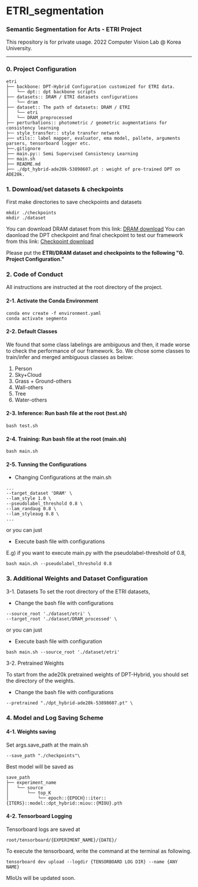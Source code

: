 # ETRI_segmentation
### Semantic Segmentation for Arts - ETRI Project
This repository is for private usage. 2022 Computer Vision Lab @ Korea University.

---

### 0. Project Configuration

```
etri
├── backbone: DPT-Hybrid Configuration customized for ETRI data.
│   └── dpt:: dpt backbone scripts
├── datasets:: DRAM / ETRI datasets configurations
│   └── dram
├── dataset:: The path of datasets: DRAM / ETRI
│   └── etri
│   └── DRAM_preprocessed
├── perturbations:: photometric / geometric augmentations for consistency learning
├── style_transfer:: style transfer network
├── utils:: label mapper, evaluator, ema model, pallete, arguments parsers, tensorboard logger etc.
├──.gitignore
├── main.py:: Semi Supervised Consistency Learning
├── main.sh
├── README.md
├── ./dpt_hybrid-ade20k-53898607.pt : weight of pre-trained DPT on ADE20k.
```

### 1. Download/set datasets & checkpoints
First make directories to save checkpoints and datasets
```
mkdir ./checkpoints
mkdir ./dataset
```
You can download DRAM dataset from this link: [DRAM download](https://faculty.runi.ac.il/arik/site/artseg/DRAM_processed.zip)
You can daonload the DPT checkpoint and final checkpoint to test our framework from this link: [Checkpoint download](https://drive.google.com/drive/folders/1Ki7FCQGUOy_CNJzckpkZagLENrvAWlHV?usp=sharing)

Please put the **ETRI/DRAM dataset and checkpoints to the following "0. Project Configuration."**

### 2. Code of Conduct
All instructions are instructed at the root directory of the project.

#### 2-1. Activate the Conda Environment
```
conda env create -f environment.yaml
conda activate segmento
```

#### 2-2. Default Classes
We found that some class labelings are ambiguous and then, it made worse to check the performance of our framework.
So. We chose some classes to train/infer and merged ambiguous classes as below:
1. Person
2. Sky+Cloud
3. Grass + Ground-others
4. Wall-others
5. Tree
6. Water-others

#### 2-3. Inference: Run bash file at the root (test.sh)
```
bash test.sh
```

#### 2-4. Training: Run bash file at the root (main.sh)
```
bash main.sh
```

#### 2-5. Tunning the Configurations

- Changing Configurations at the main.sh

```
...
--target_dataset 'DRAM' \
--lam_style 1.0 \
--pseudolabel_threshold 0.8 \
--lam_randaug 0.8 \
--lam_styleaug 0.8 \
...
```

or you can just

- Execute bash file with configurations

E.g) if you want to execute main.py with the pseudolabel-threshold of 0.8,
```
bash main.sh --pseudolabel_threshold 0.8
```


### 3. Additional Weights and Dataset Configuration

3-1. Datasets
To set the root directory of the ETRI datasets,

- Change the bash file with configurations

```
--source_root './dataset/etri' \
--target_root './dataset/DRAM_processed' \
```

or you can just

- Execute bash file with configuration

```
bash main.sh --source_root './dataset/etri'
```

3-2. Pretrained Weights

To start from the ade20k pretrained weights of DPT-Hybrid, you should set the directory of the weights.

- Change the bash file with configurations

```
--pretrained "./dpt_hybrid-ade20k-53898607.pt" \
```

### 4. Model and Log Saving Scheme

#### 4-1. Weights saving
Set args.save_path at the main.sh
```
--save_path "./checkpoints"\
```

Best model will be saved as

```
save_path
├── experiment_name
│   └── source
│       └── top_K
│           └── epoch::{EPOCH}::iter::{ITERS}::model::dpt_hybrid::miou::{MIOU}.pth
```

#### 4-2. Tensorboard Logging
Tensorboard logs are saved at
```
root/tensorboard/{EXPERIMENT_NAME}/{DATE}/
```
To execute the tensorboard, write the command at the terminal as following.
```
tensorboard dev upload --logdir {TENSORBOARD LOG DIR} --name {ANY NAME}
```


MIoUs will be updated soon.
